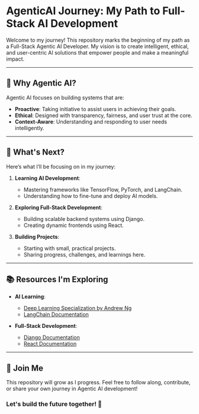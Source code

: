# AgenticAI Journey: My Path to Full-Stack AI Development

Welcome to my journey! This repository marks the beginning of my path as a Full-Stack Agentic AI Developer. My vision is to create intelligent, ethical, and user-centric AI solutions that empower people and make a meaningful impact.

---

## 🌟 Why Agentic AI?
Agentic AI focuses on building systems that are:
- **Proactive**: Taking initiative to assist users in achieving their goals.
- **Ethical**: Designed with transparency, fairness, and user trust at the core.
- **Context-Aware**: Understanding and responding to user needs intelligently.

---

## 🚀 What's Next?
Here’s what I’ll be focusing on in my journey:
1. **Learning AI Development**:
   - Mastering frameworks like TensorFlow, PyTorch, and LangChain.
   - Understanding how to fine-tune and deploy AI models.

2. **Exploring Full-Stack Development**:
   - Building scalable backend systems using Django.
   - Creating dynamic frontends using React.

3. **Building Projects**:
   - Starting with small, practical projects.
   - Sharing progress, challenges, and learnings here.

---

## 📚 Resources I'm Exploring
- **AI Learning**:
  - [Deep Learning Specialization by Andrew Ng](https://www.coursera.org/specializations/deep-learning)
  - [LangChain Documentation](https://docs.langchain.com/)

- **Full-Stack Development**:
  - [Django Documentation](https://docs.djangoproject.com/en/)
  - [React Documentation](https://reactjs.org/)

---

## 🙌 Join Me
This repository will grow as I progress. Feel free to follow along, contribute, or share your own journey in Agentic AI development!

### Let's build the future together! 🚀
